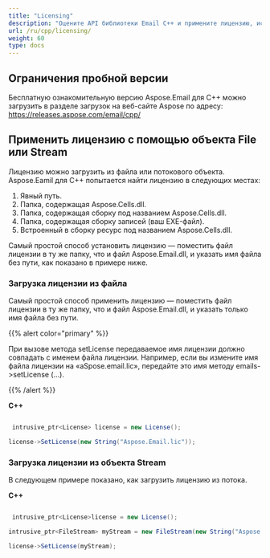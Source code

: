 ```yaml
---
title: "Licensing"
description: "Оцените API библиотеки Email C++ и примените лицензию, используя файл или потоковый объект."
url: /ru/cpp/licensing/
weight: 60
type: docs
---
```


## **Ограничения пробной версии**
Бесплатную ознакомительную версию Aspose.Email для C++ можно загрузить в разделе загрузок на веб-сайте Aspose по адресу: https://releases.aspose.com/email/cpp/

## **Применить лицензию с помощью объекта File или Stream**
Лицензию можно загрузить из файла или потокового объекта. Aspose.Eamil для C++ попытается найти лицензию в следующих местах:

1. Явный путь.
1. Папка, содержащая Aspose.Cells.dll.
1. Папка, содержащая сборку под названием Aspose.Cells.dll.
1. Папка, содержащая сборку записей (ваш EXE-файл).
1. Встроенный в сборку ресурс под названием Aspose.Cells.dll.

Самый простой способ установить лицензию — поместить файл лицензии в ту же папку, что и файл Aspose.Email.dll, и указать имя файла без пути, как показано в примере ниже.
### **Загрузка лицензии из файла**
Самый простой способ применить лицензию — поместить файл лицензии в ту же папку, что и файл Aspose.Email.dll, и указать только имя файла без пути.

{{% alert color="primary" %}}

При вызове метода setLicense передаваемое имя лицензии должно совпадать с именем файла лицензии. Например, если вы измените имя файла лицензии на «aSpose.email.lic», передайте это имя методу emails->setLicense (...).

{{% /alert %}}

**C++**

``` cs

 intrusive_ptr<License> license = new License();

license->SetLicense(new String("Aspose.Email.lic"));

```
### **Загрузка лицензии из объекта Stream**
В следующем примере показано, как загрузить лицензию из потока.

**C++**

``` cs

 intrusive_ptr<License>license = new License();

intrusive_ptr<FileStream> myStream = new FileStream(new String("Aspose.Email.lic"), FileMode_Open);

license->SetLicense(myStream);

```
